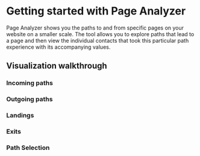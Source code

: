 # Getting started with Page Analyzer
Page Analyzer shows you the paths to and from specific pages on your website on a smaller scale.
The tool allows you to explore paths that lead to a page and then view the individual contacts that took this particular path experience with its accompanying values.

## Visualization walkthrough
### Incoming paths
### Outgoing paths
### Landings
### Exits
### Path Selection